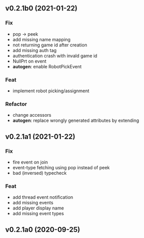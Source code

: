 ## v0.2.1b0 (2021-01-22)

### Fix

- pop -> peek
- add missing name mapping
- not returning game id after creation
- add missing auth tag
- authentication crash with invald game id
- NullPrt on event
- **autogen**: enable RobotPickEvent

### Feat

- implement robot picking/assignment

### Refactor

- change accessors
- **autogen**: replace wrongly generated attributes by extending

## v0.2.1a1 (2021-01-22)

### Fix

- fire event on join
- event-type fetching using pop instead of peek
- bad (inversed) typecheck

### Feat

- add thread event notification
- add missing events
- add player display name
- add missing event types

## v0.2.1a0 (2020-09-25)
